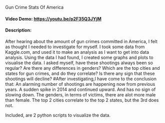 Gun Crime Stats Of America
#### Video Demo:  https://youtu.be/p2F35Q3JYjM
#### Description:
After hearing about the amount of gun crimes committed in America, I felt as thought I needed to investigate for myself. I took some data from Kaggle.com, and used it to make an analysis as I want to get into data analysis. Using the data I had found, I created some graphs and plots to visualise the data. I asked myself, have these shootings always been so regular? Are there any differences in genders? Which are the top cities and states for gun crimes, and do they correlate? Is there any sign that these shootings will decline?
#After investigating,I have come to the conclusion that:
An alarming number of shootings are happening now from previous years. A sudden spike in 2014 and continued upward. And has no sign of slowing down. The genders, in terms of victims, there are alot more male than female. The top 2 cities correlate to the top 2 states, but the 3rd does not.

Included, are 2 python scripts to visualize the data. 
